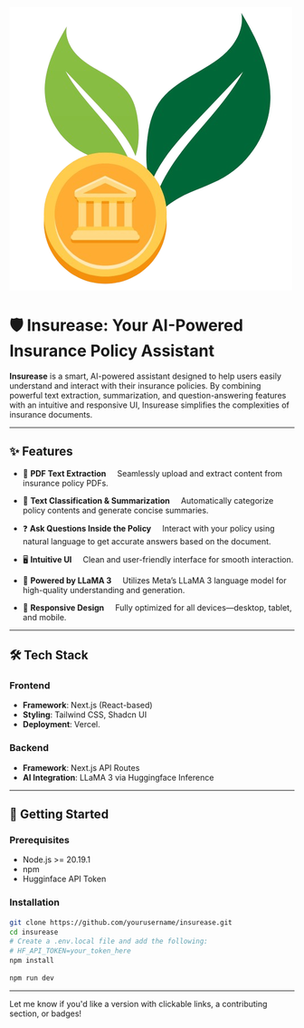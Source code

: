 ![Insurease Logo ](public/logo-transparent.png)

# 🛡️ Insurease: Your AI-Powered Insurance Policy Assistant

**Insurease** is a smart, AI-powered assistant designed to help users easily understand and interact with their insurance policies. By combining powerful text extraction, summarization, and question-answering features with an intuitive and responsive UI, Insurease simplifies the complexities of insurance documents.

---

## ✨ Features

* 📄 **PDF Text Extraction**  
    Seamlessly upload and extract content from insurance policy PDFs.

* 🧠 **Text Classification & Summarization**  
    Automatically categorize policy contents and generate concise summaries.

* ❓ **Ask Questions Inside the Policy**  
    Interact with your policy using natural language to get accurate answers based on the document.

* 🖥️ **Intuitive UI**  
    Clean and user-friendly interface for smooth interaction.

* 🦙 **Powered by LLaMA 3**  
    Utilizes Meta’s LLaMA 3 language model for high-quality understanding and generation.

* 📱 **Responsive Design**  
    Fully optimized for all devices—desktop, tablet, and mobile.

---

## 🛠️ Tech Stack

### Frontend

* **Framework**: Next.js (React-based)
* **Styling**: Tailwind CSS, Shadcn UI
* **Deployment**: Vercel.

### Backend

* **Framework**: Next.js API Routes
* **AI Integration**: LLaMA 3 via Huggingface Inference

---

## 🚀 Getting Started

### Prerequisites

* Node.js >= 20.19.1
* npm
* Hugginface API Token
    

### Installation

```bash
git clone https://github.com/yourusername/insurease.git
cd insurease
# Create a .env.local file and add the following:
# HF_API_TOKEN=your_token_here
npm install
```

```bash
npm run dev
```

---

Let me know if you'd like a version with clickable links, a contributing section, or badges!
